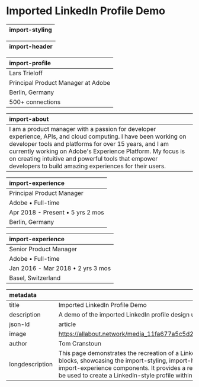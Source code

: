 # Imported LinkedIn Profile Demo

| import-styling |
| :---- |

| import-header |
| :---- |

| import-profile |
| :---- |
| Lars Trieloff |
| Principal Product Manager at Adobe |
| Berlin, Germany |
| 500+ connections |

| import-about |
| :---- |
| I am a product manager with a passion for developer experience, APIs, and cloud computing. I have been working on developer tools and platforms for over 15 years, and I am currently working on Adobe's Experience Platform. My focus is on creating intuitive and powerful tools that empower developers to build amazing experiences for their users. |

| import-experience |
| :---- |
| Principal Product Manager |
| Adobe • Full-time |
| Apr 2018 - Present • 5 yrs 2 mos |
| Berlin, Germany |

| import-experience |
| :---- |
| Senior Product Manager |
| Adobe • Full-time |
| Jan 2016 - Mar 2018 • 2 yrs 3 mos |
| Basel, Switzerland |

| metadata |  |
| :---- | :---- |
| title | Imported LinkedIn Profile Demo |
| description | A demo of the imported LinkedIn profile design using Franklin blocks |
| json-ld | article |
| image | https://allabout.network/media_11fa677a5c5d2563c03ba0f229be08509492ccb60.png |
| author | Tom Cranstoun |
| longdescription | This page demonstrates the recreation of a LinkedIn profile page using custom Franklin blocks, showcasing the import-styling, import-header, import-profile, import-about, and import-experience components. It provides a realistic example of how these blocks can be used to create a LinkedIn-style profile within the Franklin framework. |